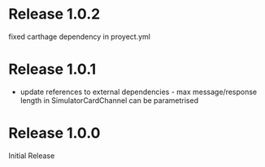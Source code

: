 # Release 1.0.2
fixed carthage dependency in proyect.yml

# Release 1.0.1
- update references to external dependencies - max message/response length in SimulatorCardChannel can be parametrised

# Release 1.0.0
Initial Release

